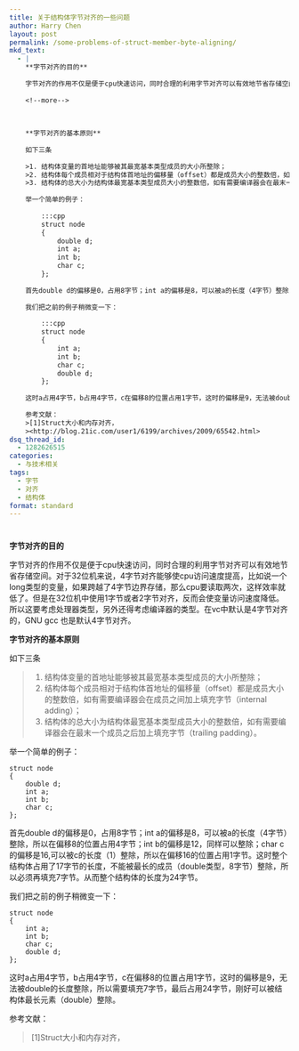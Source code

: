 ```yaml
---
title: 关于结构体字节对齐的一些问题
author: Harry Chen
layout: post
permalink: /some-problems-of-struct-member-byte-aligning/
mkd_text:
  - |
    **字节对齐的目的**
    
    字节对齐的作用不仅是便于cpu快速访问，同时合理的利用字节对齐可以有效地节省存储空间。对于32位机来说，4字节对齐能够使cpu访问速度提高，比如说一个long类型的变量，如果跨越了4字节边界存储，那么cpu要读取两次，这样效率就低了。但是在32位机中使用1字节或者2字节对齐，反而会使变量访问速度降低。所以这要考虑处理器类型，另外还得考虑编译器的类型。在vc中默认是4字节对齐的，GNU gcc 也是默认4字节对齐。
    
    <!--more-->
    
    
    
    **字节对齐的基本原则**
    
    如下三条
    
    >1. 结构体变量的首地址能够被其最宽基本类型成员的大小所整除；
    >2. 结构体每个成员相对于结构体首地址的偏移量（offset）都是成员大小的整数倍，如有需要编译器会在成员之间加上填充字节（internal adding）；
    >3. 结构体的总大小为结构体最宽基本类型成员大小的整数倍，如有需要编译器会在最末一个成员之后加上填充字节（trailing padding）。
    
    举一个简单的例子：
    	
    	:::cpp
    	struct node
    	{
    		double d;
    		int a;
    		int b;
    		char c;
    	};
    
    首先double d的偏移是0，占用8字节；int a的偏移是8，可以被a的长度（4字节）整除，所以在偏移8的位置占用4字节；int b的偏移是12，同样可以整除；char c的偏移是16,可以被c的长度（1）整除，所以在偏移16的位置占用1字节。这时整个结构体占用了17字节的长度，不能被最长的成员（double类型，8字节）整除，所以必须再填充7字节。从而整个结构体的长度为24字节。
    
    我们把之前的例子稍微变一下：
    
    	:::cpp
    	struct node
    	{
    		int a;
    		int b;
    		char c;
    		double d;
    	};
    
    这时a占用4字节，b占用4字节，c在偏移8的位置占用1字节，这时的偏移是9，无法被double的长度整除，所以需要填充7字节，最后占用24字节，刚好可以被结构体最长元素（double）整除。
    
    参考文献：
    >[1]Struct大小和内存对齐，
    ><http://blog.21ic.com/user1/6199/archives/2009/65542.html>
dsq_thread_id:
  - 1282626515
categories:
  - 与技术相关
tags:
  - 字节
  - 对齐
  - 结构体
format: standard
---
```

# 

**字节对齐的目的**

字节对齐的作用不仅是便于cpu快速访问，同时合理的利用字节对齐可以有效地节省存储空间。对于32位机来说，4字节对齐能够使cpu访问速度提高，比如说一个long类型的变量，如果跨越了4字节边界存储，那么cpu要读取两次，这样效率就低了。但是在32位机中使用1字节或者2字节对齐，反而会使变量访问速度降低。所以这要考虑处理器类型，另外还得考虑编译器的类型。在vc中默认是4字节对齐的，GNU gcc 也是默认4字节对齐。

**字节对齐的基本原则**

如下三条

>   1. 结构体变量的首地址能够被其最宽基本类型成员的大小所整除；
>   2. 结构体每个成员相对于结构体首地址的偏移量（offset）都是成员大小的整数倍，如有需要编译器会在成员之间加上填充字节（internal adding）；
>   3. 结构体的总大小为结构体最宽基本类型成员大小的整数倍，如有需要编译器会在最末一个成员之后加上填充字节（trailing padding）。

举一个简单的例子：


    struct node
    {
        double d;
        int a;
        int b;
        char c;
    };


首先double d的偏移是0，占用8字节；int a的偏移是8，可以被a的长度（4字节）整除，所以在偏移8的位置占用4字节；int b的偏移是12，同样可以整除；char c的偏移是16,可以被c的长度（1）整除，所以在偏移16的位置占用1字节。这时整个结构体占用了17字节的长度，不能被最长的成员（double类型，8字节）整除，所以必须再填充7字节。从而整个结构体的长度为24字节。

我们把之前的例子稍微变一下：


    struct node
    {
        int a;
        int b;
        char c;
        double d;
    };


这时a占用4字节，b占用4字节，c在偏移8的位置占用1字节，这时的偏移是9，无法被double的长度整除，所以需要填充7字节，最后占用24字节，刚好可以被结构体最长元素（double）整除。

参考文献：

> [1]Struct大小和内存对齐，
